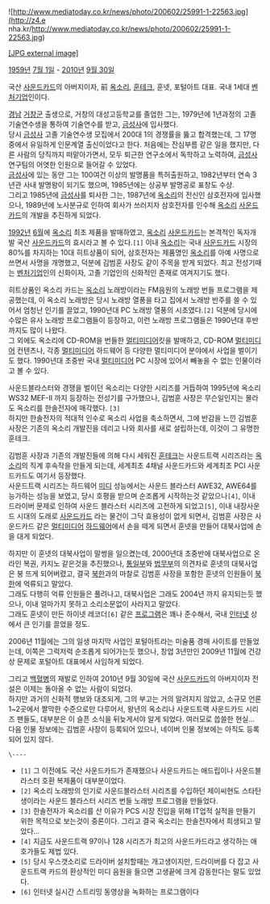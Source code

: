 ![http://www.mediatoday.co.kr/news/photo/200602/25991-1-22563.jpg](http://z4.e
nha.kr/http://www.mediatoday.co.kr/news/photo/200602/25991-1-22563.jpg)

[[JPG external
image]](http://www.mediatoday.co.kr/news/photo/200602/25991-1-22563.jpg)

[1959년](1959%EB%85%84.md) [7월 1일](7%EC%9B%94%201%EC%9D%BC.md) \-
[2010년](2010%EB%85%84.md) [9월 30일](9%EC%9B%94%2030%EC%9D%BC.md)

국산 [사운드카드](%EC%82%AC%EC%9A%B4%EB%93%9C%EC%B9%B4%EB%93%9C.md)의 아버지이자, 前
[옥소리](%EC%98%A5%EC%86%8C%EB%A6%AC.md),
[훈테크](%ED%9B%88%ED%85%8C%ED%81%AC.md), 훈넷, 포털아트 대표. 국내 1세대
[벤처기업](%EB%B2%A4%EC%B2%98%EA%B8%B0%EC%97%85.md)인이다.

[경남](%EA%B2%BD%EB%82%A8.md) [거창군](%EA%B1%B0%EC%B0%BD%EA%B5%B0.md) 출생으로,
거창의 대성고등학교를 졸업한 그는, 1979년에 1년과정의 고졸 기술연수생을 통하여 기술연수를 받고,
[금성사](%EA%B8%88%EC%84%B1%EC%82%AC.md)에 입사했다.  
당시 [금성사](%EA%B8%88%EC%84%B1%EC%82%AC.md) 고졸 기술연수생 모집에서 200대 1의 경쟁률을 뚫고
합격했는데, 그 17명 중에서 유일하게 인문계열 출신이었다고 한다. 처음에는 잔심부름 같은 일을 했지만, 다른 사람의 당직까지 떠맡아가면서,
모두 퇴근한 연구소에서 독학하고 노력하여, [금성사](%EA%B8%88%EC%84%B1%EC%82%AC.md) 연구팀의 어엿한 인원으로
들어갈 수 있었다.  
[금성사](%EA%B8%88%EC%84%B1%EC%82%AC.md)에 있는 동안 그는 100여건 이상의 발명품을 특허출원하고,
1982년부터 연속 3년관 사내 발명왕이 되기도 했으며, 1985년에는 상공부 발명공로 표창도 수상.  
그리고 1985년에 [금성사](%EA%B8%88%EC%84%B1%EC%82%AC.md)를 퇴사한 그는, 1987년에
[옥소리](%EC%98%A5%EC%86%8C%EB%A6%AC.md)의 전신인 삼호전자에 입사했으나, 1989년에 노사분규로 인하여
회사가 쓰러지자 삼호전자를 인수해 [옥소리](%EC%98%A5%EC%86%8C%EB%A6%AC.md)
[사운드카드](%EC%82%AC%EC%9A%B4%EB%93%9C%EC%B9%B4%EB%93%9C.md)의 개발을 추진하게 되었다.

[1992년](1992%EB%85%84.md) [6월](6%EC%9B%94.md)에
[옥소리](%EC%98%A5%EC%86%8C%EB%A6%AC.md) 최초 제품을 발매하였고,
[옥소리](%EC%98%A5%EC%86%8C%EB%A6%AC.md)
[사운드카드](%EC%82%AC%EC%9A%B4%EB%93%9C%EC%B9%B4%EB%93%9C.md)는 본격적인 독자개발 국산
[사운드카드](%EC%82%AC%EC%9A%B4%EB%93%9C%EC%B9%B4%EB%93%9C.md)의 효시라고 볼 수
있다.`[1]` 이내 [옥소리](%EC%98%A5%EC%86%8C%EB%A6%AC.md)는 국내
[사운드카드](%EC%82%AC%EC%9A%B4%EB%93%9C%EC%B9%B4%EB%93%9C.md) 시장의 80%를 차지하는 10대
히트상품이 되어, 삼호전자는 제품명인 [옥소리](%EC%98%A5%EC%86%8C%EB%A6%AC.md)를 아예 사명으로 쓰면서 사명을
개명했고, 덕분에 김범훈 사장도 같이 주목을 받게 되었다. 최고 전성기때는
[벤처기업](%EB%B2%A4%EC%B2%98%EA%B8%B0%EC%97%85.md)인의 신화이자, 고졸 기업인의 신화적인 존재로
여겨지기도 했다.

히트상품인 옥소리 카드는 [옥소리](%EC%98%A5%EC%86%8C%EB%A6%AC.md) 노래방이라는 FM음원의 노래방 번들
프로그램을 제공했는데, 이 옥소리 노래방은 당시 노래방 열풍을 타고 집에서 노래방 반주를 쓸 수 있어서 엄청난 인기를 끌었고, 1990년대
PC 노래방 열풍의 시초였다.`[2]` 덕분에 당시에 수많은 유사 노래방 프로그램들이 등장하고, 이런 노래방 프로그램들은 1990년대 후반
까지도 많이 나왔다.  
그 외에도 옥소리에 CD-ROM을 번들한
[멀티미디어](%EB%A9%80%ED%8B%B0%EB%AF%B8%EB%94%94%EC%96%B4.md)킷을 발매하고, CD-ROM
[멀티미디어](%EB%A9%80%ED%8B%B0%EB%AF%B8%EB%94%94%EC%96%B4.md) 컨텐츠나, 각종
[멀티미디어](%EB%A9%80%ED%8B%B0%EB%AF%B8%EB%94%94%EC%96%B4.md) 하드웨어 등 다양한 멀티미디어
분야에서 사업을 벌이기도 했다. 1990년대 초중반 국내
[멀티미디어](%EB%A9%80%ED%8B%B0%EB%AF%B8%EB%94%94%EC%96%B4.md) PC 시장에 있어서 빼놓을 수
없는 인물이라고 볼 수 있다.

사운드블라스터와 경쟁을 벌이던 옥소리는 다양한 시리즈를 거듭하여 1995년에 옥소리 WS32 MEF-II 까지 등장하는 전성기를 구가했으나,
김범훈 사장은 무슨일인지는 몰라도 옥소리를 한솔전자에 매각했다. `[3]`  
하지만 한솔전자의 적대적 인수로 옥소리 사업을 축소하면서, 그에 반감을 느낀 김범훈 사장은 기존의 옥소리 개발진을 데리고 나와 회사를 새로
설립하는데, 이것이 그 유명한 훈테크.

김범훈 사장과 기존의 개발진들에 의해 다시 세워진 [훈테크](%ED%9B%88%ED%85%8C%ED%81%AC.md)는 사운드트랙
시리즈라는 [옥소리](%EC%98%A5%EC%86%8C%EB%A6%AC.md)의 직계 후속작을 만들게 되는데, 세계최초 4채널
사운드카드와 세계최초 PCI 사운드카드도 여기서 등장했다.  
사운드트랙 시리즈는 하드웨어 [미디](%EB%AF%B8%EB%94%94.md) 성능에서는 사운드 블라스터 AWE32, AWE64를
능가하는 성능을 보였고, 당시 호평을 받으며 순조롭게 시작하는것 같았으나`[4]`, 이내 드라이버 문제로 인하여 사운드 블라스터 시리즈에
고전하게 되었고`[5]`, 이내 내장사운드 시대의 도래로
[사운드카드](%EC%82%AC%EC%9A%B4%EB%93%9C%EC%B9%B4%EB%93%9C.md) 라는 물건이 그닥 효용성이 없게
되면서, 김범훈 사장은 사운드카드 같은
[멀티미디어](%EB%A9%80%ED%8B%B0%EB%AF%B8%EB%94%94%EC%96%B4.md)
[하드웨어](%ED%95%98%EB%93%9C%EC%9B%A8%EC%96%B4.md)에서 손을 떼게 되면서 훈넷을 만들어 대북사업에
손을 대게 되었다.

하지만 이 훈넷의 대북사업이 말썽을 일으켰는데, 2000년대 초중반에 대북사업으로 온라인 복권, 카지노 같은것을 추진했으나,
[통일부](%ED%86%B5%EC%9D%BC%EB%B6%80.md)와
[법무부](%EB%B2%95%EB%AC%B4%EB%B6%80.md)의 의견차로 훈넷의 대북사업은 붕 뜨게 되어버렸고, 결국
[북한](%EB%B6%81%ED%95%9C.md)과의 마찰로 김범훈 사장을 포함한 훈넷의 인원들이
[북한](%EB%B6%81%ED%95%9C.md)에 억류되고 말았다.  
그래도 다행히 억류 인원들은 풀려나고, 대북사업은 그래도 2004년 까지 유지되는듯 했으나, 이내 얼마가지 못하고 소리소문없이 사라지고
말았다.  
그래도 훈넷이 만든 하이넷 레코더`[6]` 같은 [프로그램](%ED%94%84%EB%A1%9C%EA%B7%B8%EB%9E%A8.md)은
꽤나 준수해서, 국내 [인터넷](%EC%9D%B8%ED%84%B0%EB%84%B7.md) 상에서 큰 인기를 끌었을 정도.

2006년 11월에는 그의 일생 마지막 사업인 포털아트라는 미술품 경매 사이트를 만들었는데, 이쪽은 그럭저럭 순조롭게 되어가는듯 했으나,
창업 3년만인 2009년 11월에 건강상 문제로 포털아트 대표에서 사임하게 되었다.

그리고 [백혈병](%EB%B0%B1%ED%98%88%EB%B3%91.md)의 재발로 인하여 2010년 9월 30일에 국산
[사운드카드](%EC%82%AC%EC%9A%B4%EB%93%9C%EC%B9%B4%EB%93%9C.md)의 아버지이자 전설은 이제는
돌아올 수 없는 사람이 되었다.  
하지만 과거의 신화적 행보와 대조되게, 그의 부고는 거의 알려지지 않았고, 소규모 언론 1~2곳에서 짤막한 수준으로만 다루어서, 왕년의
옥소리나 사운드트랙 사운드카드 시리즈 팬들도, 대부분은 이 슬픈 소식을 뒤늦게서야 알게 되었다. 여러모로 씁쓸한 현실...  
다음 인물 정보에는 김범훈 사장이 등록되어 있으나, 네이버 인물 정보에는 아직도 등록되어 있지 않다.

`\----`

  * `[1]` 그 이전에도 국산 사운드카드가 존재했으나 사운드카드는 애드립이나 사운드블라스터 호환 복제품이 대부분이었다.
  * `[2]` 옥소리 노래방의 인기로 사운드블라스터 시리즈를 수입하던 제이씨현도 스타탄생이라는 사운드 블라스터 시리즈 번들 노래방 프로그램을 만들었다.
  * `[3]` 한솔전자가 옥소리를 산 이유가 PCS 시장 진입을 위해 IT업적 실적을 만들기 위한 목적으로 보는것이 중론이다. 그리고 결국 옥소리는 한솔전자에서 희생되고 말았다...
  * `[4]` 지금도 사운드트랙 97이나 128 시리즈가 최고의 사운드카드라고 생각하는 애호가들도 제법 있다.
  * `[5]` 당시 우스갯소리로 드라이버 설치할때는 개고생이지만, 드라이버를 다 잡고 사운드트랙 카드의 환상적인 미디 음원을 들으면 고생끝에 크게 감동한다는 말도 있었다.
  * `[6]` 인터넷 실시간 스트리밍 동영상을 녹화하는 프로그램이다

